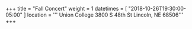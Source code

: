 +++
title = "Fall Concert"
weight = 1
datetimes = [ "2018-10-26T19:30:00-05:00" ]
location = '''
Union College
3800 S 48th St
Lincoln, NE 68506'''
+++

